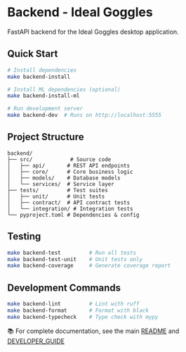 # Backend - Ideal Goggles

FastAPI backend for the Ideal Goggles desktop application.

## Quick Start

```bash
# Install dependencies
make backend-install

# Install ML dependencies (optional)
make backend-install-ml

# Run development server
make backend-dev  # Runs on http://localhost:5555
```

## Project Structure

```
backend/
├── src/            # Source code
│   ├── api/       # REST API endpoints
│   ├── core/      # Core business logic
│   ├── models/    # Database models
│   └── services/  # Service layer
├── tests/         # Test suites
│   ├── unit/      # Unit tests
│   ├── contract/  # API contract tests
│   └── integration/ # Integration tests
└── pyproject.toml # Dependencies & config
```

## Testing

```bash
make backend-test         # Run all tests
make backend-test-unit    # Unit tests only
make backend-coverage     # Generate coverage report
```

## Development Commands

```bash
make backend-lint         # Lint with ruff
make backend-format       # Format with black
make backend-typecheck    # Type check with mypy
```

📚 For complete documentation, see the main [README](../README.md) and [DEVELOPER_GUIDE](../DEVELOPER_GUIDE.md)
